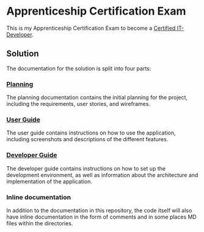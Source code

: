 # Apprenticeship Certification Exam

This is my Apprenticeship Certification Exam to become a [Certified IT-Developer](https://www.udir.no/lk20/fagkoder/iuv3103).

## Solution

The documentation for the solution is split into four parts:

### [Planning](./docs/planning.md)

The planning documentation contains the initial planning for the project, including the requirements, user stories, and wireframes.

### [User Guide](./docs/guide-user.md)

The user guide contains instructions on how to use the application, including screenshots and descriptions of the different features.

### [Developer Guide](./docs/guide-developer.md)

The developer guide contains instructions on how to set up the development environment, as well as information about the architecture and implementation of the application.

### Inline documentation

In addition to the documentation in this repository, the code itself will also have inline documentation in the form of comments and in some places MD files within the directories.
